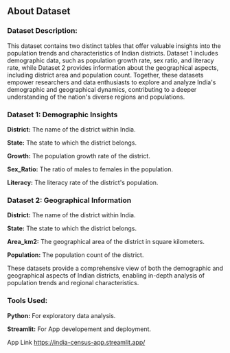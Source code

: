 ## About Dataset
### Dataset Description:

This dataset contains two distinct tables that offer valuable insights into the population trends and characteristics of Indian districts. Dataset 1 includes demographic data, such as population growth rate, sex ratio, and literacy rate, while Dataset 2 provides information about the geographical aspects, including district area and population count. Together, these datasets empower researchers and data enthusiasts to explore and analyze India's demographic and geographical dynamics, contributing to a deeper understanding of the nation's diverse regions and populations.

### Dataset 1: Demographic Insights

**District:** The name of the district within India.

**State:** The state to which the district belongs.

**Growth:** The population growth rate of the district.

**Sex_Ratio:** The ratio of males to females in the population.

**Literacy:** The literacy rate of the district's population.

### Dataset 2: Geographical Information

**District:** The name of the district within India.

**State:** The state to which the district belongs.

**Area_km2:** The geographical area of the district in square kilometers.

**Population:** The population count of the district.

These datasets provide a comprehensive view of both the demographic and geographical aspects of Indian districts, enabling in-depth analysis of population trends and regional characteristics.

### Tools Used:
**Python:** For exploratory data analysis.

**Streamlit:** For App developement and deployment.

App Link https://india-census-app.streamlit.app/
